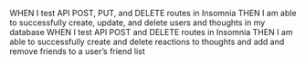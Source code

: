 <!-- GIVEN a social network API
WHEN I enter the command to invoke the application
THEN my server is started and the Mongoose models are synced to the MongoDB database -->
<!-- WHEN I open API GET routes in Insomnia for users and thoughts
THEN the data for each of these routes is displayed in a formatted JSON -->
WHEN I test API POST, PUT, and DELETE routes in Insomnia
THEN I am able to successfully create, update, and delete users and thoughts in my database
WHEN I test API POST and DELETE routes in Insomnia
THEN I am able to successfully create and delete reactions to thoughts and add and remove friends to a user’s friend list
